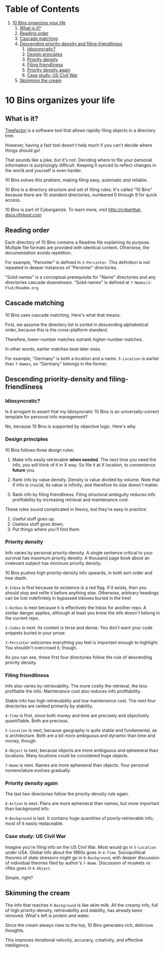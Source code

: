 
# Table of Contents

1.  [10 Bins organizes your life](#org2224df1)
    1.  [What is it?](#org58cd0a4)
    2.  [Reading order](#org550a487)
    3.  [Cascade matching](#org278884b)
    4.  [Descending priority-density and filing-friendliness](#org61ee3b9)
        1.  [Idiosyncratic?](#orgc363b22)
        2.  [Design principles](#org5baa8b2)
        3.  [Priority density](#orgf34f73a)
        4.  [Filing friendliness](#org0130906)
        5.  [Priority density again](#org5c931c0)
        6.  [Case study: US Civil War](#org7c6db63)
    5.  [Skimming the cream](#orgdecc6b6)


<a id="org2224df1"></a>

# 10 Bins organizes your life


<a id="org58cd0a4"></a>

## What is it?

[Treefactor](http://treefactor-docs.nfshost.com) is a software tool that allows rapidly filing objects in a directory tree.  

However, having a fast tool doesn't help much if you can't decide where things should go!

That sounds like a joke, but it's not.  Deciding where to file your personal information is surprisingly difficult.  Keeping it synced to reflect changes in the world and yourself is even harder.

10 Bins solves this problem, making filing easy, automatic and reliable.

10 Bins is a directory structure and set of filing rules.  It's called "10 Bins" because there are 10 standard directories, numbered 0 through 9 for quick access.

10 Bins is part of Cyborganize.  To learn more, visit <http://cyberthal-docs.nfshost.com>


<a id="org550a487"></a>

## Reading order

Each directory of 10 Bins contains a Readme file explaining its purpose.  Multiple file formats are provided with identical content.  Otherwise, the documentation avoids repetition.

For example, "Persinter" is defined in `3-Persinter`.  This definition is not repeated in deeper instances of "Persinter" directories.

"Solid names" is a conceptual prerequisite for "Name" directories and any directories cascade downstream.  "Solid names" is defined at `7-Names/2-Flat/Readme.org`.


<a id="org278884b"></a>

## Cascade matching

10 Bins uses cascade matching.  Here's what that means.

First, we assume the directory list is sorted in descending alphabetical order, because this is the cross-platform standard.

Therefore, lower-number matches outrank higher-number matches.

In other words, earlier matches beat later ones.

For example, "Germany" is both a location and a name.  `5-Location` is earlier than `7-Names`, so "Germany" belongs in the former.


<a id="org61ee3b9"></a>

## Descending priority-density and filing-friendliness


<a id="orgc363b22"></a>

### Idiosyncratic?

Is it arrogant to assert that my idiosyncratic 10 Bins is an universally-correct template for personal info management?

No, because 10 Bins is supported by objective logic.  Here's why.


<a id="org5baa8b2"></a>

### Design principles

10 Bins follows three design rules:

1.  Make info easily retrievable **when needed**.  The next time you need the info, you will think of it in X way.  So file it at X location, to convenience **future** you.

2.  Rank info by value density.  Density is value divided by volume.  Note that if info is crucial, its value is infinity, and therefore its size doesn't matter.

3.  Rank info by filing friendliness.  Filing structural ambiguity reduces info profitability by increasing retrieval and maintenance cost.

These rules sound complicated in theory, but they're easy in practice:

1.  Useful stuff goes up.
2.  Useless stuff goes down.
3.  Put things where you'll find them.


<a id="orgf34f73a"></a>

### Priority density

Info varies by personal priority-density.  A single sentence critical to your survival has maximum priority density.  A thousand page book about an irrelevant subject has minimum priority density.

10 Bins pushes high priority-density info upwards, in both sort order and tree depth.  

`0-Inbox` is first because its existence is a red flag.  If it exists, then you should stop and refile it before anything else.  Otherwise, arbitrary headings can be lost indefinitely in bypassed inboxes buried in the tree!

`1-Outbox` is next because it is effectively the Inbox for another repo.  A similar danger applies, although at least you know the info doesn't belong in the current repo.

`2-Codex` is next.  Its content is terse and dense.  You don't want your code snippets buried in your prose.

`3-Persinter` welcomes everything you feel is important enough to highlight.  You shouldn't overcrowd it, though.

As you can see, these first four directories follow the rule of descending priority density.


<a id="org0130906"></a>

### Filing friendliness

Info also varies by retrievability.  The more costly the retrieval, the less profitable the info.  Maintenance cost also reduces info profitability.

Stable info has high retrievability and low maintenance cost.  The next four directories are ranked primarily by stability.

`4-Time` is first, since both money and time are precisely and objectively quantifiable.  Both are precious.

`5-Location` is next, because geography is quite stable and fundamental, as is architecture.  Both are a bit more ambiguous and dynamic than time and money, though.

`6-Object` is next, because objects are more ambiguous and ephemeral than locations.  Many locations could be considered huge objects.

`7-Name` is next.  Names are more ephemeral than objects.  Your personal nomenclature evolves gradually.


<a id="org5c931c0"></a>

### Priority density again

The last two directories follow the priority-density rule again.

`8-Action` is next.  Plans are more ephemeral than names, but more important than background info.

`9-Background` is last.  It contains huge quantities of poorly-retrievable info, most of it easily replaceable.


<a id="org7c6db63"></a>

### Case study: US Civil War

Imagine you're filing info on the US Civil War.  Most would go in `5-Location` under USA.  Global info about the 1860s goes in `4-Time`.  Sociopolitical theories of state stressors might go in `9-Background`, with deeper discussion of individual theories filed by author's `7-Name`.  Discussion of muskets vs rifles goes in `6-Object`.

Simple, right?


<a id="orgdecc6b6"></a>

## Skimming the cream

The info that reaches `9-Background` is like skim milk.  All the creamy info, full of high priority-density, retrievability and stability, has already been removed.  What's left is protein and water.

Since the cream always rises to the top, 10 Bins generates rich, delicious thoughts.

This improves iterational velocity, accuracy, creativity, and effective intelligence.

